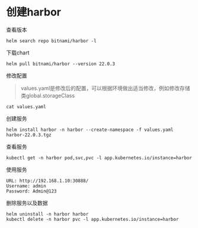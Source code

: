 # 创建harbor

查看版本

```
helm search repo bitnami/harbor -l
```

下载chart

```
helm pull bitnami/harbor --version 22.0.3
```

修改配置

> values.yaml是修改后的配置，可以根据环境做出适当修改，例如修改存储类global.storageClass

```
cat values.yaml
```

创建服务

```shell
helm install harbor -n harbor --create-namespace -f values.yaml harbor-22.0.3.tgz
```

查看服务

```shell
kubectl get -n harbor pod,svc,pvc -l app.kubernetes.io/instance=harbor
```

使用服务

```
URL: http://192.168.1.10:30888/
Username: admin
Password: Admin@123
```

删除服务以及数据

```
helm uninstall -n harbor harbor
kubectl delete -n harbor pvc -l app.kubernetes.io/instance=harbor
```

